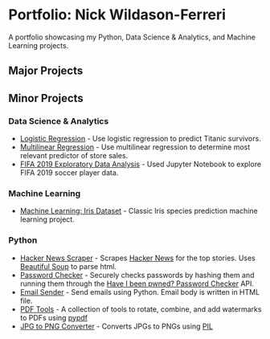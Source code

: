 # Portfolio: Nick Wildason-Ferreri
A portfolio showcasing my Python, Data Science & Analytics, and Machine Learning projects.

## Major Projects

## Minor Projects

### Data Science & Analytics
* [Logistic Regression](https://github.com/nwferreri/logistic-regression) - Use logistic regression to predict Titanic survivors.
* [Multilinear Regression](https://github.com/nwferreri/multilinear-regression) - Use multilinear regression to determine most relevant predictor of store sales.
* [FIFA 2019 Exploratory Data Analysis](https://github.com/nwferreri/fifa19-eda) - Used Jupyter Notebook to explore FIFA 2019 soccer player data.

### Machine Learning
* [Machine Learning: Iris Dataset](https://github.com/nwferreri/ml-iris) - Classic Iris species prediction machine learning project.

### Python
* [Hacker News Scraper](https://github.com/nwferreri/hacker-news-scraper) - Scrapes [Hacker News](https://news.ycombinator.com/news) for the top stories. Uses [Beautiful Soup](https://www.crummy.com/software/BeautifulSoup/bs4/doc/) to parse html.
* [Password Checker](https://github.com/nwferreri/password-checker) - Securely checks passwords by hashing them and running them through the [Have I been pwned? Password Checker](https://haveibeenpwned.com/Passwords) API.
* [Email Sender](https://github.com/nwferreri/email-sender) - Send emails using Python.  Email body is written in HTML file.
* [PDF Tools](https://github.com/nwferreri/PDF-tools) - A collection of tools to rotate, combine, and add watermarks to PDFs using [pypdf](https://pypi.org/project/pypdf/)
* [JPG to PNG Converter](https://github.com/nwferreri/JPG-to-PNG-converter) - Converts JPGs to PNGs using [PIL](https://pillow.readthedocs.io/en/stable/)
